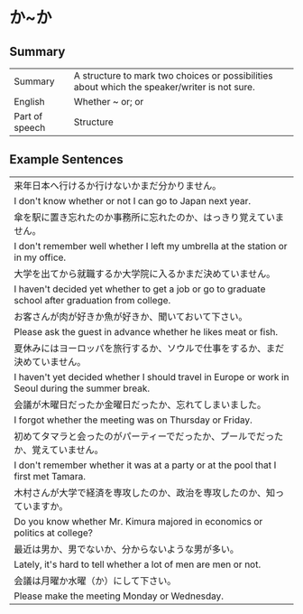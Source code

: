 # か~か

## Summary

<table><tr>   <td>Summary</td>   <td>A structure to mark two choices or possibilities about which the speaker/writer is not sure.</td></tr><tr>   <td>English</td>   <td>Whether ~ or; or</td></tr><tr>   <td>Part of speech</td>   <td>Structure</td></tr></table>

## Example Sentences

<table><tr><td>来年日本へ行けるか行けないかまだ分かりません。</td></tr><tr><td>I don't know whether or not I can go to Japan next year.</td></tr><tr><td>傘を駅に置き忘れたのか事務所に忘れたのか、はっきり覚えていません。</td></tr><tr><td>I don't remember well whether I left my umbrella at the station or in my office.</td></tr><tr><td>大学を出てから就職するか大学院に入るかまだ決めていません。</td></tr><tr><td>I haven't decided yet whether to get a job or go to graduate school after graduation from college.</td></tr><tr><td>お客さんが肉が好きか魚が好きか、聞いておいて下さい。</td></tr><tr><td>Please ask the guest in advance whether he likes meat or fish.</td></tr><tr><td>夏休みにはヨーロッパを旅行するか、ソウルで仕事をするか、まだ決めていません。</td></tr><tr><td>I haven't yet decided whether I should travel in Europe or work in Seoul during the summer break.</td></tr><tr><td>会議が木曜日だったか金曜日だったか、忘れてしまいました。</td></tr><tr><td>I forgot whether the meeting was on Thursday or Friday.</td></tr><tr><td>初めてタマラと会ったのがパーティーでだったか、プールでだったか、覚えていません。</td></tr><tr><td>I don't remember whether it was at a party or at the pool that I first met Tamara.</td></tr><tr><td>木村さんが大学で経済を専攻したのか、政治を専攻したのか、知っていますか。</td></tr><tr><td>Do you know whether Mr. Kimura majored in economics or politics at college?</td></tr><tr><td>最近は男か、男でないか、分からないような男が多い。</td></tr><tr><td>Lately, it's hard to tell whether a lot of men are men or not.</td></tr><tr><td>会議は月曜か水曜（か）にして下さい。</td></tr><tr><td>Please make the meeting Monday or Wednesday.</td></tr></table>

